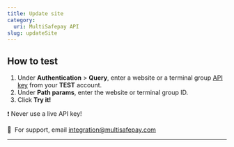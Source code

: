 ```yaml
---
title: Update site
category:
  uri: MultiSafepay API
slug: updateSite
---
```


## How to test


1. Under **Authentication** > **Query**, enter a website or a terminal group [API key](/docs/sites#site-id-api-key-and-security-code) from your **TEST** account.
2. Under **Path params**, enter the website or terminal group ID.
3. Click **Try it!**  

❗️ Never use a live API key!

💬  For support, email [integration@multisafepay.com](mailto:integration@multisafepay.com)

---

